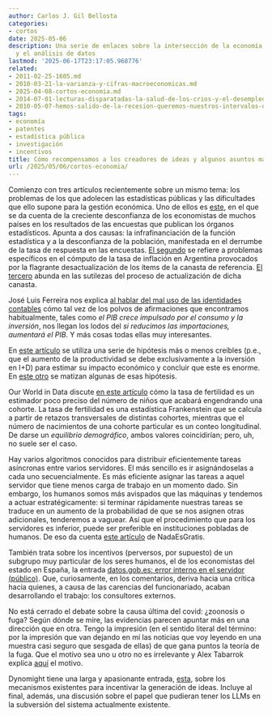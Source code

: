 ```yaml
---
author: Carlos J. Gil Bellosta
categories:
- cortos
date: 2025-05-06
description: Una serie de enlaces sobre la intersección de la economía, la estadística
  y el análisis de datos
lastmod: '2025-06-17T23:17:05.968776'
related:
- 2011-02-25-1605.md
- 2010-03-21-la-varianza-y-cifras-macroeconomicas.md
- 2025-04-08-cortos-economia.md
- 2014-07-01-lecturas-disparatadas-la-salud-de-los-crios-y-el-desempleo.md
- 2010-05-07-hemos-salido-de-la-recesion-queremos-nuestros-intervalos-de-confianza.md
tags:
- economía
- patentes
- estadística pública
- investigación
- incentivos
title: Cómo recompensamos a los creadores de ideas y algunos asuntos más
url: /2025/05/06/cortos-economia/
---
```


Comienzo con tres artículos recientemente sobre un mismo tema: los problemas de los que adolecen las estadísticas públicas y las dificultades que ello supone para la gestión económica. Uno de ellos es [este](https://www.economist.com/finance-and-economics/2025/04/24/economists-dont-know-whats-going-on), en el que se da cuenta de la creciente desconfianza de los economistas de muchos países en los resultados de las encuestas que publican los órganos estadísticos. Apunta a dos causas: la infrafinanciación de la función estadística y a la desconfianza de la población, manifestada en el derrumbe de la tasa de respuesta en las encuestas.
[El segundo](https://www.bloomberg.com/news/articles/2025-03-19/milei-s-inflation-miracle-distorted-by-obsolete-items-in-argentina-index) se refiere a problemas específicos en el cómputo de la tasa de inflación en Argentina provocados por la flagrante desactualización de los ítems de la canasta de referencia. [El tercero](https://www.economist.com/britain/2025/03/20/comparing-apples-and-oranges-and-also-small-caged-mammals) abunda en las sutilezas del proceso de actualización de dicha canasta.

José Luis Ferreira nos explica [al hablar del mal uso de las identidades contables](https://nadaesgratis.es/jose-luis-ferreira/el-mal-uso-de-las-identidades-contables-trumpeconomics-y-otras-falacias) cómo tal vez de los polvos de afirmaciones que encontramos habitualmente, tales como _el PIB crece impulsado por el consumo y la inversión_, nos llegan los lodos del _si reducimos las importaciones, aumentará el PIB_. Y más cosas todas ellas muy interesantes.

En [este artículo](https://www.nber.org/papers/w27863) se utiliza una serie de hipótesis más o menos creíbles (p.e., que el aumento de la productividad se debe exclusivamente a la inversión en I+D) para estimar su impacto económico y concluir que este es enorme. En [este otro](https://www.newthingsunderthesun.com/pub/ijugr2h6/release/11) se matizan algunas de esas hipótesis.

Our World in Data discute [en este artículo](https://ourworldindata.org/total-fertility-rate-births-per-woman) cómo la tasa de fertilidad es un estimador poco preciso del número de niños que acabará engendrando una cohorte. La tasa de fertilidad es una estadística Frankenstein que se calcula a partir de retazos transversales de distintas cohortes, mientras que el número de nacimientos de una cohorte particular es un conteo longitudinal. De darse un _equilibrio demográfico_, ambos valores coincidirían; pero, uh, no suele ser el caso.

Hay varios algoritmos conocidos para distribuir eficientemente tareas asíncronas entre varios servidores. El más sencillo es ir asignándoselas a cada uno secuencialmente. Es más eficiente asignar las tareas a aquel servidor que tiene menos carga de trabajo en un momento dado. Sin embargo, los humanos somos más avispados que las máquinas y tendemos a actuar estratégicamente: si terminar rápidamente nuestras tareas se traduce en un aumento de la probabilidad de que se nos asignen otras adicionales, tenderemos a vaguear. Así que el procedimiento que para los servidores es inferior, puede ser preferible en instituciones pobladas de humanos. De eso da cuenta [este artículo](https://nadaesgratis.es/admin/clerks) de NadaEsGratis.

También trata sobre los incentivos (perversos, por supuesto) de un subgrupo muy particular de los seres humanos, el de los economistas del estado en España, la entrada [datos.gob.es: error interno en el servidor (público)](https://nadaesgratis.es/jordi-paniagua/datos-gob-es-error-interno-en-el-servidor-publico). Que, curiosamente, en los comentarios, deriva hacia una crítica hacia quienes, a causa de las carencias del funcionariado, acaban desarrollando el trabajo: los consultores externos.

No está cerrado el debate sobre la causa última del covid: ¿zoonosis o fuga? Según dónde se mire, las evidencias parecen apuntar más en una dirección que en otra. Tengo la impresión (en el sentido literal del término: por la impresión que van dejando en mí las noticias que voy leyendo en una muestra casi seguro que sesgada de ellas) de que gana puntos la teoría de la fuga. Que el motivo sea uno u otro no es irrelevante y Alex Tabarrok explica [aquí](https://marginalrevolution.com/marginalrevolution/2025/03/what-follows-from-lab-leak.html) el motivo.

Dynomight tiene una larga y apasionante entrada, [esta](https://dynomight.net/ideas/), sobre los mecanismos existentes para incentivar la generación de ideas. Incluye al final, además, una discusión sobre el papel que pudieran tener los LLMs en la subversión del sistema actualmente existente.